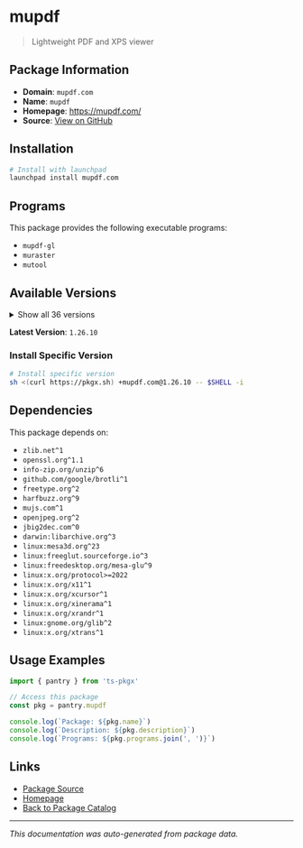 # mupdf

> Lightweight PDF and XPS viewer

## Package Information

- **Domain**: `mupdf.com`
- **Name**: `mupdf`
- **Homepage**: https://mupdf.com/
- **Source**: [View on GitHub](https://github.com/pkgxdev/pantry/tree/main/projects/mupdf.com/package.yml)

## Installation

```bash
# Install with launchpad
launchpad install mupdf.com
```

## Programs

This package provides the following executable programs:

- `mupdf-gl`
- `muraster`
- `mutool`

## Available Versions

<details>
<summary>Show all 36 versions</summary>

- `1.26.10`, `1.26.9`, `1.26.8`, `1.26.7`, `1.26.6`
- `1.26.5`, `1.26.4`, `1.26.3`, `1.26.2`, `1.26.1`
- `1.26.0`, `1.25.6`, `1.25.5`, `1.25.4`, `1.25.3`
- `1.25.2`, `1.25.1`, `1.25.0`, `1.24.11`, `1.24.10`
- `1.24.9`, `1.24.8`, `1.24.7`, `1.24.6`, `1.24.5`
- `1.24.4`, `1.24.3`, `1.24.2`, `1.24.1`, `1.24.0`
- `1.23.11`, `1.23.10`, `1.23.9`, `1.23.8`, `1.23.7`
- `1.23.6`

</details>

**Latest Version**: `1.26.10`

### Install Specific Version

```bash
# Install specific version
sh <(curl https://pkgx.sh) +mupdf.com@1.26.10 -- $SHELL -i
```

## Dependencies

This package depends on:

- `zlib.net^1`
- `openssl.org^1.1`
- `info-zip.org/unzip^6`
- `github.com/google/brotli^1`
- `freetype.org^2`
- `harfbuzz.org^9`
- `mujs.com^1`
- `openjpeg.org^2`
- `jbig2dec.com^0`
- `darwin:libarchive.org^3`
- `linux:mesa3d.org^23`
- `linux:freeglut.sourceforge.io^3`
- `linux:freedesktop.org/mesa-glu^9`
- `linux:x.org/protocol>=2022`
- `linux:x.org/x11^1`
- `linux:x.org/xcursor^1`
- `linux:x.org/xinerama^1`
- `linux:x.org/xrandr^1`
- `linux:gnome.org/glib^2`
- `linux:x.org/xtrans^1`

## Usage Examples

```typescript
import { pantry } from 'ts-pkgx'

// Access this package
const pkg = pantry.mupdf

console.log(`Package: ${pkg.name}`)
console.log(`Description: ${pkg.description}`)
console.log(`Programs: ${pkg.programs.join(', ')}`)
```

## Links

- [Package Source](https://github.com/pkgxdev/pantry/tree/main/projects/mupdf.com/package.yml)
- [Homepage](https://mupdf.com/)
- [Back to Package Catalog](../../package-catalog.md)

---

*This documentation was auto-generated from package data.*
